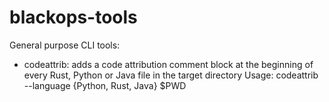 # blackops-tools
General purpose CLI tools:

- codeattrib: adds a code attribution comment block at the beginning of every Rust, Python or Java file in the target directory
  Usage: codeattrib --language {Python, Rust, Java} $PWD
